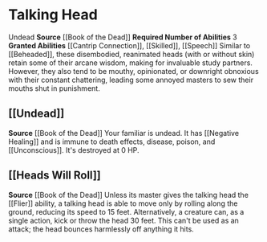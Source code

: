 ﻿---
id: '20'
name: Talking Head
source: '[[DATABASE/source/Book of the Dead|Book of the Dead]]'
trait: null

---
# Talking Head

<span class="item-trait">Undead</span>
**Source** [[Book of the Dead]]
**Required Number of Abilities** 3
**Granted Abilities** [[Cantrip Connection]], [[Skilled]], [[Speech]]
Similar to [[Beheaded]], these disembodied, reanimated heads (with or without skin) retain some of their arcane wisdom, making for invaluable study partners. However, they also tend to be mouthy, opinionated, or downright obnoxious with their constant chattering, leading some annoyed masters to sew their mouths shut in punishment.

## [[Undead]]

**Source** [[Book of the Dead]]
Your familiar is undead. It has [[Negative Healing]] and is immune to death effects, disease, poison, and [[Unconscious]]. It's destroyed at 0 HP.

## [[Heads Will Roll]]

**Source** [[Book of the Dead]]
Unless its master gives the talking head the [[Flier]] ability, a talking head is able to move only by rolling along the ground, reducing its speed to 15 feet. Alternatively, a creature can, as a single action, kick or throw the head 30 feet. This can't be used as an attack; the head bounces harmlessly off anything it hits.